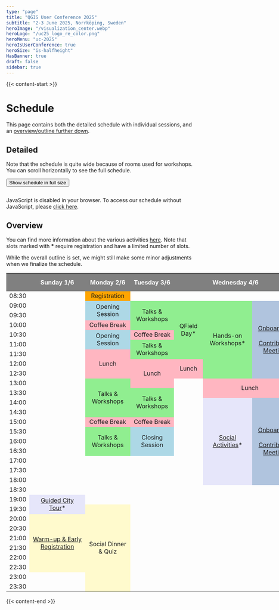 ```yaml
---
type: "page"
title: "QGIS User Conference 2025"
subtitle: "2-3 June 2025, Norrköping, Sweden"
heroImage: "/visualization_center.webp"
heroLogo: "/uc25_logo_re_color.png"
heroMenu: "uc-2025"
heroIsUserConference: true
heroSize: "is-halfheight"
HasBanner: true
draft: false
sidebar: true
---
```


{{< content-start >}}

# Schedule

This page contains both the detailed schedule with individual sessions, and an [overview/outline further down](#overview).

## Detailed

Note that the schedule is quite wide because of rooms used for workshops. You can scroll horizontally to see
the full schedule.

<button id="scheduleFullSizeButton" class="button is-primary1 is-hidden-mobile">Show schedule in full size</button>
<script>
let fullSize = false;
document.getElementById("scheduleFullSizeButton").addEventListener("click", () => {
    fullSize = !fullSize;

    document.querySelector("p:has(> pretalx-schedule)").classList.toggle("full-size");
    
    document.getElementById("scheduleFullSizeButton").classList.toggle("full-size");
    document.getElementById("scheduleFullSizeButton").innerHTML = fullSize ?
        "Hide schedule full size" : "Show schedule in full size";

    const topNav = document.querySelector("qg-top-nav");
    topNav.hidden = !topNav.hidden;
});
</script>

<script type="text/javascript" src="https://talks.osgeo.org/qgis-uc2025/schedule/widget/v2.en.js"></script>
<style>
p:has(> pretalx-schedule) {
    width: 100%;
    overflow-x: scroll;
}
p:has(> pretalx-schedule).full-size {
    background-color: white;
    width: 100vw;
    height: 100vh;
    position: fixed;
    top: 0;
    left: 0;
    z-index: 9999;
}
#scheduleFullSizeButton.full-size {
    z-index: 99999;
    position: fixed;
    top: 5px;
    left: 200px;
}
</style>
<pretalx-schedule event-url="https://talks.osgeo.org/qgis-uc2025/" locale="en" format="grid" style="--pretalx-clr-primary: #589632"></pretalx-schedule>
<noscript>
   <div class="pretalx-widget">
        <div class="pretalx-widget-info-message">
            JavaScript is disabled in your browser. To access our schedule without JavaScript,
            please <a target="_blank" href="https://talks.osgeo.org/qgis-uc2025/schedule/">click here</a>.
        </div>
    </div>
</noscript>

## Overview

You can find more information about the various activities [here](/activities/). Note that slots marked with **\*** require registration and have a limited number of slots.

While the overall outline is set, we might still make some minor adjustments when we finalize the schedule.

<!-- https://divtable.com/generator/ -->
<table style="width: 1020px;">
<tbody>
<tr style="height: 23px;">
<td style="background-color: gray; color: white; height: 23px; width: 42px;">&nbsp;</td>
<th style="background-color: gray; color: white; text-align: center; height: 23px; width: 157px;">Sunday 1/6</th>
<th style="background-color: gray; color: white; text-align: center; height: 23px; width: 112px;">Monday 2/6</th>
<th style="background-color: gray; color: white; text-align: center; height: 23px; width: 110px;">Tuesday 3/6</th>
<th style="background-color: gray; color: white; text-align: center; height: 23px; width: 307px;" colspan="3">Wednesday 4/6</th>
<th style="background-color: gray; color: white; text-align: center; height: 23px; width: 113px;">Thursday 5/6</th>
<th style="background-color: gray; color: white; text-align: center; height: 23px; width: 113px;">Friday 6/6</th>
</tr>
<tr style="height: 11px;">
<td style="height: 11px; width: 42px;">08:30</td>
<td style="height: 11px; width: 157px;">&nbsp;</td>
<td style="background-color: orange; text-align: center; height: 11px; width: 112px;">Registration</td>
<td style="text-align: center; height: 11px; width: 110px;">&nbsp;</td>
<td style="height: 11px; text-align: center; width: 68px;">&nbsp;</td>
<td style="height: 11px; text-align: center; width: 126.984px;">&nbsp;</td>
<td style="height: 11px; text-align: center; width: 112.016px;">&nbsp;</td>
<td style="background-color: lightsteelblue; text-align: center; height: 116px; width: 113px;" rowspan="7"><a style="color: inherit;" href="https://github.com/qgis/QGIS/wiki/28th-Contributor-Meeting-in-Norrk%C3%B6ping">Contributor Meeting</a></td>
<td style="background-color: lightsteelblue; text-align: center; height: 116px; width: 113px;" rowspan="7"><a style="color: inherit;" href="https://github.com/qgis/QGIS/wiki/28th-Contributor-Meeting-in-Norrk%C3%B6ping">Contributor Meeting</a></td>
</tr>
<tr style="height: 25px;">
<td style="height: 25px; width: 42px;">09:00</td>
<td style="height: 25px; width: 157px;">&nbsp;</td>
<td style="background-color: lightblue; text-align: center; height: 48px; width: 112px;" rowspan="2">Opening Session</td>
<td style="background-color: lightgreen; height: 71px; text-align: center; width: 110px;" rowspan="3">Talks &amp; Workshops</td>
<td style="background-color: lightgreen; height: 105px; text-align: center; width: 68px;" rowspan="6">QField Day*</td>
<td style="background-color: lightgreen; height: 131px; text-align: center; width: 126.984px;" rowspan="8">Hands-on Workshops*</td>
<td style="background-color: lightsteelblue; height: 131px; width: 112.016px; text-align: center;" rowspan="8"><a style="color: inherit;" href="https://github.com/qgis/QGIS/wiki/28th-Contributor-Meeting-in-Norrk%C3%B6ping">Onboarding<br /><br /> Contributor Meeting</a></td>
</tr>
<tr style="height: 23px;">
<td style="height: 23px; width: 42px;">09:30</td>
<td style="height: 23px; width: 157px;">&nbsp;</td>
</tr>
<tr style="height: 23px;">
<td style="height: 23px; width: 42px;">10:00</td>
<td style="height: 23px; width: 157px;">&nbsp;</td>
<td style="background-color: lightpink; text-align: center; height: 23px; width: 112px;">Coffee Break</td>
</tr>
<tr style="height: 9px;">
<td style="height: 9px; width: 42px;">10:30</td>
<td style="height: 9px; width: 157px;">&nbsp;</td>
<td style="background-color: lightblue; text-align: center; height: 19px; width: 112px;" rowspan="2">Opening Session</td>
<td style="background-color: lightpink; height: 9px; text-align: center; width: 110px;">Coffee Break</td>
</tr>
<tr style="height: 10px;">
<td style="height: 10px; width: 42px;">11:00</td>
<td style="height: 10px; width: 157px;">&nbsp;</td>
<td style="background-color: lightgreen; height: 25px; text-align: center; width: 110px;" rowspan="2">Talks &amp; Workshops</td>
</tr>
<tr style="height: 15px;">
<td style="height: 15px; width: 42px;">11:30</td>
<td style="height: 15px; width: 157px;">&nbsp;</td>
<td style="background-color: lightpink; text-align: center; height: 41px; width: 112px;" rowspan="3">Lunch</td>
</tr>
<tr style="height: 3px;">
<td style="height: 3px; width: 42px;">12:00</td>
<td style="height: 3px; width: 157px;">&nbsp;</td>
<td style="height: 48.5px; background-color: lightpink; text-align: center; width: 110px;" rowspan="3">Lunch</td>
<td style="background-color: lightpink; text-align: center; height: 26px; width: 68px;" rowspan="2">Lunch</td>
<td style="background-color: lightpink; height: 26px; width: 113px;" rowspan="2">Lunch</td>
<td style="background-color: lightpink; height: 26px; width: 113px;" rowspan="2">Lunch</td>
</tr>
<tr style="height: 23px;">
<td style="height: 23px; width: 42px;">12:30</td>
<td style="height: 23px; width: 157px;">&nbsp;</td>
</tr>
<tr style="height: 22.5px;">
<td style="height: 22.5px; width: 42px;">13:00</td>
<td style="height: 22.5px; width: 157px;">&nbsp;</td>
<td style="background-color: lightgreen; text-align: center; height: 88.5px; width: 112px;" rowspan="4">Talks &amp; Workshops</td>
<td style="width: 68px; height: 22.5px; text-align: center;">&nbsp;</td>
<td style="background-color: lightpink; height: 44.5px; width: 239px; text-align: center;" colspan="2" rowspan="2">Lunch</td>
</tr>
<tr style="height: 22px;">
<td style="height: 22px; width: 42px;">13:30</td>
<td style="height: 22px; width: 157px;">&nbsp;</td>
<td style="background-color: lightgreen; text-align: center; width: 110px; height: 66px;" rowspan="3">Talks &amp; Workshops</td>
<td style="width: 68px; height: 22px; text-align: center;">&nbsp;</td>
</tr>
<tr style="height: 22px;">
<td style="height: 22px; width: 42px;">14:00</td>
<td style="height: 22px; width: 157px;">&nbsp;</td>
<td style="width: 68px; height: 22px; text-align: center;">&nbsp;</td>
<td style="background-color: lavender; text-align: center; height: 203px; width: 126.984px;" rowspan="9"><a style="color: inherit;" href="/activities/">Social Activities</a>*</td>
<td style="background-color: lightsteelblue; text-align: center; height: 203px; width: 112.016px;" rowspan="9"><a style="color: inherit;" href="https://github.com/qgis/QGIS/wiki/28th-Contributor-Meeting-in-Norrk%C3%B6ping">Onboarding<br /><br /> Contributor Meeting</a></td>
<td style="background-color: lightsteelblue; text-align: center; height: 203px; width: 113px;" rowspan="9"><a style="color: inherit;" href="https://github.com/qgis/QGIS/wiki/28th-Contributor-Meeting-in-Norrk%C3%B6ping">Contributor Meeting</a></td>
<td style="background-color: lightsteelblue; text-align: center; height: 203px; width: 113px;" rowspan="9"><a style="color: inherit;" href="https://github.com/qgis/QGIS/wiki/28th-Contributor-Meeting-in-Norrk%C3%B6ping">Contributor Meeting</a></td>
</tr>
<tr style="height: 22px;">
<td style="height: 22px; width: 42px;">14:30</td>
<td style="height: 22px; width: 157px;">&nbsp;</td>
<td style="width: 68px; height: 22px; text-align: center;">&nbsp;</td>
</tr>
<tr style="height: 22px;">
<td style="height: 22px; width: 42px;">15:00</td>
<td style="height: 22px; width: 157px;">&nbsp;</td>
<td style="background-color: lightpink; height: 22px; text-align: center; width: 112px;">Coffee Break</td>
<td style="background-color: lightpink; height: 22px; text-align: center; width: 110px;">Coffee Break</td>
<td style="width: 68px; height: 22px; text-align: center;">&nbsp;</td>
</tr>
<tr style="height: 22px;">
<td style="height: 22px; width: 42px;">15:30</td>
<td style="height: 22px; width: 157px;">&nbsp;</td>
<td style="background-color: lightgreen; height: 68px; text-align: center; width: 112px;" rowspan="3">Talks &amp; Workshops</td>
<td style="height: 68px; background-color: lightblue; text-align: center; width: 110px;" rowspan="3">Closing Session</td>
<td style="width: 68px; height: 22px; text-align: center;">&nbsp;</td>
</tr>
<tr style="height: 23px;">
<td style="height: 23px; width: 42px;">16:00</td>
<td style="height: 23px; width: 157px;">&nbsp;</td>
<td style="height: 23px; width: 68px;">&nbsp;</td>
</tr>
<tr style="height: 23px;">
<td style="height: 23px; width: 42px;">16:30</td>
<td style="height: 23px; width: 157px;">&nbsp;</td>
<td style="height: 23px; width: 68px;">&nbsp;</td>
</tr>
<tr style="height: 23px;">
<td style="height: 23px; width: 42px;">17:00</td>
<td style="height: 23px; width: 157px;">&nbsp;</td>
<td style="height: 23px; width: 112px;">&nbsp;</td>
<td style="height: 23px; width: 110px;">&nbsp;</td>
<td style="height: 23px; width: 68px;">&nbsp;</td>
</tr>
<tr style="height: 23px;">
<td style="height: 23px; width: 42px;">17:30</td>
<td style="height: 23px; width: 157px;">&nbsp;</td>
<td style="height: 23px; width: 112px;">&nbsp;</td>
<td style="height: 23px; width: 110px;">&nbsp;</td>
<td style="height: 23px; width: 68px;">&nbsp;</td>
</tr>
<tr style="height: 23px;">
<td style="height: 23px; width: 42px;">18:00</td>
<td style="height: 23px; width: 157px;">&nbsp;</td>
<td style="height: 23px; width: 112px;">&nbsp;</td>
<td style="height: 23px; width: 110px;">&nbsp;</td>
<td style="height: 23px; width: 68px;">&nbsp;</td>
</tr>
<tr style="height: 23px;">
<td style="height: 23px; width: 42px;">18:30</td>
<td style="height: 23px; width: 157px;">&nbsp;</td>
<td style="height: 23px; width: 112px;">&nbsp;</td>
<td style="height: 23px; width: 110px;">&nbsp;</td>
<td style="height: 23px; width: 68px;">&nbsp;</td>
<td style="height: 23px; width: 126.984px;">&nbsp;</td>
<td style="height: 23px; width: 112.016px;">&nbsp;</td>
<td style="height: 23px; width: 113px;">&nbsp;</td>
<td style="height: 23px; width: 113px;">&nbsp;</td>
</tr>
<tr style="height: 23px;">
<td style="height: 23px; width: 42px;">19:00</td>
<td style="background-color: lavender; text-align: center; height: 46px; width: 157px;" rowspan="2"><a style="color: inherit;" href="/activities/">Guided City Tour</a>*</td>
<td style="height: 23px; width: 112px;">&nbsp;</td>
<td style="height: 23px; width: 110px;">&nbsp;</td>
<td style="height: 23px; width: 68px;">&nbsp;</td>
<td style="height: 23px; width: 126.984px;">&nbsp;</td>
<td style="height: 23px; width: 112.016px;">&nbsp;</td>
<td style="height: 23px; width: 113px;">&nbsp;</td>
<td style="height: 23px; width: 113px;">&nbsp;</td>
</tr>
<tr style="height: 23px;">
<td style="height: 23px; width: 42px;">19:30</td>
<td style="background-color: lemonchiffon; text-align: center; height: 207px; width: 112px;" rowspan="9">Social Dinner<br />&amp; Quiz</td>
<td style="height: 23px; width: 110px;">&nbsp;</td>
<td style="height: 23px; width: 68px;">&nbsp;</td>
<td style="height: 23px; width: 126.984px;">&nbsp;</td>
<td style="height: 23px; width: 112.016px;">&nbsp;</td>
<td style="background-color: lemonchiffon; text-align: center; height: 161px; width: 113px;" rowspan="7">Contributor Pub</td>
<td style="height: 23px; width: 113px;">&nbsp;</td>
</tr>
<tr style="height: 23px;">
<td style="height: 23px; width: 42px;">20:00</td>
<td style="background-color: lemonchiffon; text-align: center; height: 138px; width: 157px;" rowspan="6"><a style="color: inherit;" href="/activities/">Warm-up &amp; Early Registration</a></td>
<td style="height: 23px; width: 110px;">&nbsp;</td>
<td style="height: 23px; width: 68px;">&nbsp;</td>
<td style="height: 23px; width: 126.984px;">&nbsp;</td>
<td style="height: 23px; width: 112.016px;">&nbsp;</td>
<td style="height: 23px; width: 113px;">&nbsp;</td>
</tr>
<tr style="height: 23px;">
<td style="height: 23px; width: 42px;">20:30</td>
<td style="height: 23px; width: 110px;">&nbsp;</td>
<td style="height: 23px; width: 68px;">&nbsp;</td>
<td style="height: 23px; width: 126.984px;">&nbsp;</td>
<td style="height: 23px; width: 112.016px;">&nbsp;</td>
<td style="height: 23px; width: 113px;">&nbsp;</td>
</tr>
<tr style="height: 23px;">
<td style="height: 23px; width: 42px;">21:00</td>
<td style="height: 23px; width: 110px;">&nbsp;</td>
<td style="height: 23px; width: 68px;">&nbsp;</td>
<td style="height: 23px; width: 126.984px;">&nbsp;</td>
<td style="height: 23px; width: 112.016px;">&nbsp;</td>
<td style="height: 23px; width: 113px;">&nbsp;</td>
</tr>
<tr style="height: 23px;">
<td style="height: 23px; width: 42px;">21:30</td>
<td style="height: 23px; width: 110px;">&nbsp;</td>
<td style="height: 23px; width: 68px;">&nbsp;</td>
<td style="height: 23px; width: 126.984px;">&nbsp;</td>
<td style="height: 23px; width: 112.016px;">&nbsp;</td>
<td style="height: 23px; width: 113px;">&nbsp;</td>
</tr>
<tr style="height: 23px;">
<td style="height: 23px; width: 42px;">22:00</td>
<td style="height: 23px; width: 110px;">&nbsp;</td>
<td style="height: 23px; width: 68px;">&nbsp;</td>
<td style="height: 23px; width: 126.984px;">&nbsp;</td>
<td style="height: 23px; width: 112.016px;">&nbsp;</td>
<td style="height: 23px; width: 113px;">&nbsp;</td>
</tr>
<tr style="height: 23px;">
<td style="height: 23px; width: 42px;">22:30</td>
<td style="height: 23px; width: 110px;">&nbsp;</td>
<td style="height: 23px; width: 68px;">&nbsp;</td>
<td style="height: 23px; width: 126.984px;">&nbsp;</td>
<td style="height: 23px; width: 112.016px;">&nbsp;</td>
<td style="height: 23px; width: 113px;">&nbsp;</td>
</tr>
<tr style="height: 23px;">
<td style="height: 23px; width: 42px;">23:00</td>
<td style="height: 23px; width: 157px;">&nbsp;</td>
<td style="height: 23px; width: 110px;">&nbsp;</td>
<td style="height: 23px; width: 68px;">&nbsp;</td>
<td style="height: 23px; width: 126.984px;">&nbsp;</td>
<td style="height: 23px; width: 112.016px;">&nbsp;</td>
<td style="height: 23px; width: 113px;">&nbsp;</td>
<td style="height: 23px; width: 113px;">&nbsp;</td>
</tr>
<tr style="height: 23px;">
<td style="height: 23px; width: 42px;">23:30</td>
<td style="height: 23px; width: 157px;">&nbsp;</td>
<td style="height: 23px; width: 110px;">&nbsp;</td>
<td style="height: 23px; width: 68px;">&nbsp;</td>
<td style="height: 23px; width: 126.984px;">&nbsp;</td>
<td style="height: 23px; width: 112.016px;">&nbsp;</td>
<td style="height: 23px; width: 113px;">&nbsp;</td>
<td style="height: 23px; width: 113px;">&nbsp;</td>
</tr>
</tbody>
</table>

{{< content-end >}}
